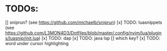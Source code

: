 # TODOs:

[] sniprun? (see https://github.com/michaelb/sniprun)
[x] TODO: luasnippets (see https://github.com/L3MON4D3/Dotfiles/blob/master/.config/nvim/lua/plugins/luasnip/init.lua)
[x] TODO: dap
[x] TODO: java lsp
[] which key?
[x] TODO: word under cursor highlighting
